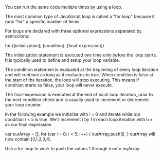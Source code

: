 You can run the same code multiple times by using a loop.

The most common type of JavaScript loop is called a "for loop" because it runs "for" a specific number of times.

For loops are declared with three optional expressions separated by semicolons:

for ([initialization]; [condition]; [final-expression])

The initialization statement is executed one time only before the loop starts. It is typically used to define and setup your loop variable.

The condition statement is evaluated at the beginning of every loop iteration and will continue as long as it evaluates to true. When condition is false at the start of the iteration, the loop will stop executing. This means if condition starts as false, your loop will never execute.

The final-expression is executed at the end of each loop iteration, prior to the next condition check and is usually used to increment or decrement your loop counter.

In the following example we initialize with i = 0 and iterate while our condition i < 5 is true. We'll increment i by 1 in each loop iteration with i++ as our final-expression.

var ourArray = [];
for (var i = 0; i < 5; i++) {
  ourArray.push(i);
}
ourArray will now contain [0,1,2,3,4].


Use a for loop to work to push the values 1 through 5 onto myArray.
